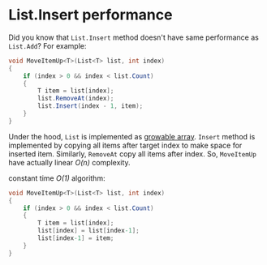 # List.Insert performance
Did you know that `List.Insert` method doesn't have same performance as `List.Add`? For example:

```csharp
void MoveItemUp<T>(List<T> list, int index)
{
    if (index > 0 && index < list.Count)
    {
        T item = list[index];
        list.RemoveAt(index);
        list.Insert(index - 1, item);
    }
}
```

Under the hood, `List` is implemented as [growable array](https://en.wikipedia.org/wiki/Dynamic_array). `Insert` method is implemented by copying all items after target index to make space for inserted item. Similarly, `RemoveAt` copy all items after index. So, `MoveItemUp` have actually linear *O(n)* complexity.

constant time *O(1)* algorithm:

```csharp
void MoveItemUp<T>(List<T> list, int index)
{
    if (index > 0 && index < list.Count)
    {
        T item = list[index];
        list[index] = list[index-1];
        list[index-1] = item;
    }
}
```

